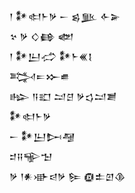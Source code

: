 <div class='block'>
<div class='line'>𒁹 𒀯𒊕𒈨𒃻 𒀸 𒌗𒆥 𒅆𒅕</div>
<div class='line'>𒆳 𒃻 𒄭𒂵 𒅥</div>
<div class='line'>𒁹 𒀯𒌨𒈤 𒀯𒈨𒌍𒋙</div>
<div class='line'>𒅋𒋰𒁍𒌑</div>
<div class='line'>𒈗 𒀀𒊬 𒁺𒆪 𒃻𒌓𒁺𒋢</div>
<div class='line'>𒀯𒊕𒈨𒃻</div>
<div class='line'>𒀸 𒀯𒌨𒄖𒆷</div>
<div class='line'>𒄑𒍝𒊍𒈠</div>
<div class='line'>𒃻 𒁹𒀭𒀝𒁀𒃻 𒌉 𒁈𒉺𒇻𒆠</div>
</div>